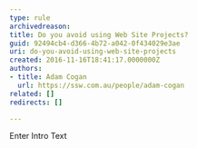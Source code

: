 ```yaml
---
type: rule
archivedreason: 
title: Do you avoid using Web Site Projects?
guid: 92494cb4-d366-4b72-a042-0f434029e3ae
uri: do-you-avoid-using-web-site-projects
created: 2016-11-16T18:41:17.0000000Z
authors:
- title: Adam Cogan
  url: https://ssw.com.au/people/adam-cogan
related: []
redirects: []

---
```



Enter Intro Text
<br><excerpt class='endintro'></excerpt><br>



